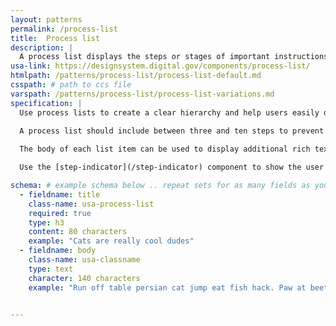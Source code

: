 ```yaml
---
layout: patterns
permalink: /process-list
title:  Process list
description: |
  A process list displays the steps or stages of important instructions or processes.
usa-link: https://designsystem.digital.gov/components/process-list/
htmlpath: /patterns/process-list/process-list-default.md
csspath: # path to ccs file
varspath: /patterns/process-list/process-list-variations.md
specification: |
  Use process lists to create a clear hierarchy and help users easily differentiate between individual steps or stages in a process.
  
  A process list should include between three and ten steps to prevent it from getting too unwieldy or confusing. 

  The body of each list item can be used to display additional rich text content including HTML, images, and other components like buttons, images, simple lists, links, and tables.

  Use the [step-indicator](/step-indicator) component to show the user the current step in a multi-step process, and help users work through a form or process that spans several different pages.

schema: # example schema below .. repeat sets for as many fields as you have
  - fieldname: title
    class-name: usa-process-list
    required: true
    type: h3
    content: 80 characters
    example: "Cats are really cool dudes"
  - fieldname: body
    class-name: usa-classname
    type: text
    character: 140 characters
    example: "Run off table persian cat jump eat fish hack. Paw at beetle and eat it before it gets away demand"


---
```

<!--- if extra information is needed for this pattern, write here in Markdown. -->
<!--- to learn markdown format go to https://docs.github.com/en/github/writing-on-github/basic-writing-and-formatting-syntax -->


